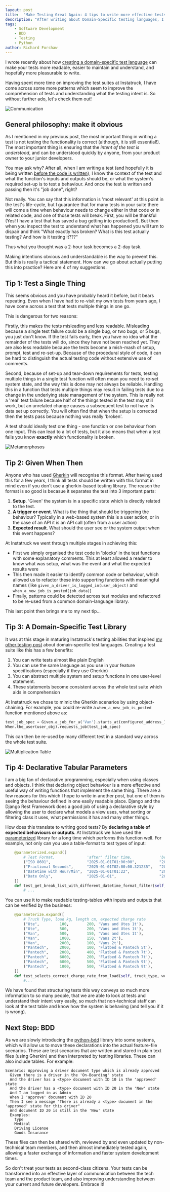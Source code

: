 ```yaml
---
layout: post
title:  "Make Testing Great Again: 4 tips to write more effective tests"
description: "After writing about Domain-Specific testing languages, I identified some more effective ways to make your testing better for your company, your developers and yourself. Are you ready to make testing great again?"
tags:
    - Software Development
    - BDD
    - Testing
    - Python
author: Richard Forshaw
---
```


I wrote recently about how [creating a domain-specific test language](../articles/2024-05-beautiful-tests-better-tests.markdown) can make your tests more readable, easier to maintain and understand, and hopefully more pleasurable to write.

Having spent more time on improving the test suites at Instatruck, I have come across some more patterns which seem to improve the comprehension of tests and understanding what the testing intent is. So without further ado, let's check them out!

![Communication](./images/two_heads_communicating.png)

## General philosophy: make it obvious

As I mentioned in my previous post, the most important thing in writing a test is not testing the functionality is correct (although, it is still essential!). The most important thing is ensuring that the *intent of the test is understood*, and can be understood quickly by anyone, from your product owner to your junior developers.

You may ask why? After all, when I am writing a test (and hopefully it is being written [before the code is written](https://martinfowler.com/bliki/TestDrivenDevelopment.html)), I know the context of the test and what the function's inputs and outputs should be, or what the system's required set-up is to test a behaviour. And once the test is written and passing then it's "job done", right?

Not really. You can say that this information is 'most relevant' at this point in the test's life-cycle, but I guarantee that for many tests in your suite there will come a time when behaviour needs to change either in that code or in related code, and one of those tests will break. First, you will be thankful (Yes! I have a test that has saved a bug getting into production!). But then when you inspect the test to understand what has happened you will turn to dispair and think "What exactly has broken? What is this test actually testing? And how is it testing it???"

Thus what you thought was a 2-hour task becomes a 2-day task.

Making intentions obvious and understandable is the way to prevent this. But this is really a tactical statement. How can we go about actually putting this into practice? Here are 4 of my suggestions.

## Tip 1: Test a Single Thing

This seems obvious and you have probably heard it before, but it bears repeating. Even when I have had to re-visit my own tests from years ago, I have come across a test that tests multiple things in one go.

This is dangerous for two reasons:

Firstly, this makes the tests misleading and less readable. Misleading because a single test failure could be a single bug, or two bugs, or 5 bugs, you just don't know. If the test fails early, then you have no idea what the remainder of the tests will do, since they have not been reached yet. They are also less readable because the tests become a mish-mash of setup, prompt, test and re-set-up. Because of the procedural style of code, it can be hard to distinguish the actual testing code without extensive use of comments.

Second, because of set-up and tear-down requirements for tests, testing multiple things in a single test function will often mean you need to re-set system state, and the way this is done may not always be reliable. Handling this in a function that tests multiple things may result in failing tests due to a change in the underlying state management of the system. This is really not a 'real' test failure because half of the things tested in the test may still work, but an unrelated change causes a subsequent test to not have its data set up correctly. You will often find that when the setup is corrected then the tests pass because nothing was really 'broken'.

A test should ideally test one thing - one function or one behaviour from one input. This can lead to a lot of tests, but it also means that when a test fails you know **exactly** which functionality is broken.

![Metamorphosos](./images/insect-metamorphosis.jpg)

## Tip 2: Given When Then

Anyone who has used [Gherkin](https://cucumber.io/docs/gherkin/reference) will recognise this format. After having used this for a few years, I think all tests should be written with this format in mind even if you don't use a gherkin-based testing library. The reason the format is so good is becasue it separates the test into 3 important parts:

 1. **Setup**. 'Given' the system is in a specific state which is directly related to the test.
 2. **A trigger or event**. What is the thing that should be triggering the behaviour? Typically in a web-based system this is a user action, or in the case of an API it is an API call (often from a user action)
 3. **Expected result**. What should the user see or the system output when this event happens?

At Instatruck we went through multiple stages in achieving this:

 - First we simply organised the test code in 'blocks' in the test functions with some explanatory comments. This at least allowed a reader to know what was setup, what was the event and what the expected results were
 - This then made it easier to identify common code or behaviour, which allowed us to refactor these into supporting functions with meaningful names (like `given_a_driver_is_logged_in(user_object)` and `when_a_new_job_is_posted(job_data)`)
 - Finally, patterns could be detected across test modules and refactored to be re-used from a common domain-language library.

This last point then brings me to my next tip...

## Tip 3: A Domain-Specific Test Library

It was at this stage in maturing Instatruck's testing abilities that inspired [my other testing post](../articles/2024-05-beautiful-tests-better-tests.markdown) about domain-specific test languages. Creating a test suite like this has a few benefits:

 1. You can write tests almost like plain English
 2. You can use the same language as you use in your feature specifications (especially if they use Gherkin)
 3. You can abstract multiple system and setup functions in one user-level statement.
 4. These statements become consistent across the whole test suite which aids in comprehension

At Instatruck we chose to mimic the Gherkin scenarios by using object-chaining. For example, you could re-write a `when_a_new_job_is_posted` function mentioned above as:

```python
test_job_spec = Given.a_job_for_a('Van').starts_at(configured_address_1)._and.goes_to(configured_address_2)
When.the_user(user_obj).requests_job(test_job_spec)
```

This can then be re-used by many different test in a standard way across the whole test suite.

![Multiplication Table](./images/multiplication_table_toy.jpg)

## Tip 4: Declarative Tabular Parameters

I am a big fan of declarative programming, especially when using classes and objects. I think that declaring object behaviour is a more effective and useful way of writing functions that implement the same thing. There are a few reasons for this which I hope to write in another post, but one of them is seeing the behaviour defined in one easily readable place. Django and the Django Rest Framework does a good job of using a declarative style by allowing the user to declare what models a view uses, what sorting or filtering class it uses, what permissions it has and many other things.

How does this translate to writing good tests? By **declaring a table of expected behaviours or outputs**. At Instatruck we have used the [parameterized](URL) library for a long time which performs this function well. For example, not only can you use a table-format to test types of input:

```py
    @parameterized.expand([
        # Test Format,              'after' filter time,            'before' filter time
        ("ISO 8601",                "2025-01-01T01:00:00",          "2025-01-03T01:00:00"),
        ("Fractional Seconds",      "2025-01-01T02:00:00.321235",   "2025-01-03T00:00:00.321235"),
        ("Datetime with Hour/Min",  "2025-01-01T01:22",             "2025-01-03T01:44"),
        ("Date Only",               "2025-01-01",                   "2025-01-03"),
    ])
    def test_get_break_list_with_different_datetime_format_filter(self, _, after, before):
        # ...
```

You can use it to make readable testing-tables with inputs and outputs that can be verified by the business:

```py
    @parameterize.expand([
        # Truck Type, load kg, length cm, expected charge rate
        ("Ute",         100,        200, 'Vans and Utes 1t'),
        ("Ute",         500,        200, 'Vans and Utes 1t'),
        ("Van",         500,        150, 'Vans and Utes 1t'),
        ("Van",         1000,       150, 'Vans 2t'),
        ("Van",         2000,       100, 'Vans 2t'),
        ("Pantech",     2000,       100, 'Flatbed & Pantech 5t'),
        ("Pantech",     2000,       400, 'Flatbed & Pantech 7t'),
        ("Pantech",     6000,       200, 'Flatbed & Pantech 7t'),
        ("Pantech",     6000,       500, 'Flatbed & Pantech 9t'),
        ("Pantech",     1000,       500, 'Flatbed & Pantech 9t'),
    ])
    def test_selects_correct_charge_rate_from_load(self, truck_type, weight_kgs, len_cm, expected_rate):
        #...
```

We have found that structuring tests this way conveys so much more information to so many people, that we are able to look at tests and understand their intent very easily, so much that non-technical staff can look at the test table and know how the system is behaving (and tell you if it is wrong).

## Next Step: BDD

As we are slowly introducing the [python-bdd](URL) library into some systems, which will allow us to move these declarations into the actual feature-file scenarios. These are test scenarios that are written and stored in plain text files (using Gherkin) and then interpreted by testing libraries. These can also include tables. For example:

```
Scenario: Approving a driver document type which is already approved
  Given there is a driver in the 'On-Boarding' state
  And the driver has a <type> document with ID 10 in the 'approved' state
  And the driver has a <type> document with ID 20 in the 'New' state
  And I am logged in as Admin
  When I 'approve' document with ID 20
  Then I see a message "There is already a <type> document in the 'approved' state for this driver"
  And document ID 20 is still in the 'New' state
  Examples:
    type
    Medical
    Driving License
    Goods Insurance
```

These files can then be shared with, reviewed by and even updated by non-technical team members, and then almost immediately tested again, allowing a faster exchange of information and faster system development times.

So don't treat your tests as second-class citizens. Your tests can be transformed into an effective layer of communication between the tech team and the product team, and also improving understanding between your current and future developers. Embrace it!